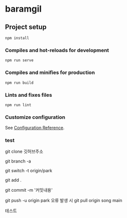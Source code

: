 # baramgil

## Project setup
```
npm install
```

### Compiles and hot-reloads for development
```
npm run serve
```

### Compiles and minifies for production
```
npm run build
```

### Lints and fixes files
```
npm run lint
```

### Customize configuration
See [Configuration Reference](https://cli.vuejs.org/config/).

### test
git clone 깃허브주소

git branch -a

git switch -t origin/park

git add .

git commit -m '커밋내용'

git push -u origin park
오류 발생 시
git pull origin song main

테스트